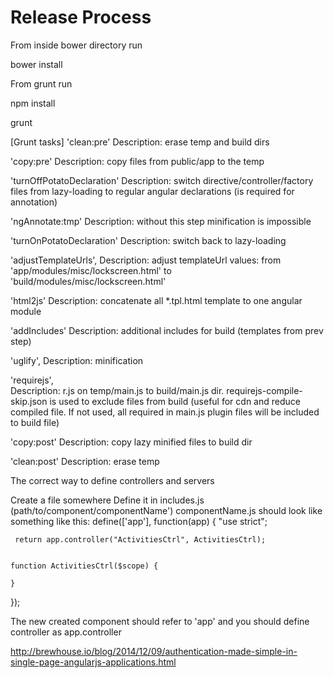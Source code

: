 
# Release Process

From inside bower directory run

bower install

From grunt run

npm install

grunt

[Grunt tasks]
'clean:pre'
Description: erase temp and build dirs
 
'copy:pre'
Description: copy files from public/app to the temp
 
'turnOffPotatoDeclaration'
Description: switch directive/controller/factory files from lazy-loading to regular angular declarations (is required for annotation)
 
'ngAnnotate:tmp'
Description: without this step minification is impossible
 
'turnOnPotatoDeclaration'
Description: switch back to lazy-loading
 
'adjustTemplateUrls', 
Description: adjust templateUrl values: from 'app/modules/misc/lockscreen.html' to 'build/modules/misc/lockscreen.html'
 
'html2js'
Description: concatenate all *.tpl.html template to one angular module 
 
'addIncludes'
 Description: additional includes for build (templates from prev step)
 
'uglify',
Description: minification
 
'requirejs',  
Description: r.js on temp/main.js to build/main.js dir. requirejs-compile-skip.json is used to exclude files from build (useful for cdn and reduce compiled file. If not used, all required in main.js plugin files will be included to build file)
 
'copy:post'
Description: copy lazy minified files to build dir
 
'clean:post'
Description: erase temp



The correct way to define controllers and servers

Create a file somewhere
Define it in includes.js (path/to/component/componentName')
componentName.js should look like something like this:
define(['app'], function(app) {
    "use strict";
 
     return app.controller("ActivitiesCtrl", ActivitiesCtrl);
 
   
    function ActivitiesCtrl($scope) {
 
    }
 
});
 
The new created component should refer to 'app' and you should define controller as app.controller
 
 


http://brewhouse.io/blog/2014/12/09/authentication-made-simple-in-single-page-angularjs-applications.html

